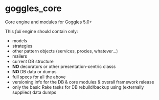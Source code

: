 # goggles_core

Core engine and modules for Goggles 5.0+

This _full_ engine should contain only:

- models
- strategies
- other pattern objects (services, proxies, whatever...)
- mailers
- current DB structure
- **NO** decorators or other presentation-centric classs
- **NO** DB data or dumps
- full specs for all the above
- versioning info for the DB & core modules & overall framework release
- only the basic Rake tasks for DB rebuild/backup using (externally supplied) data dumps

